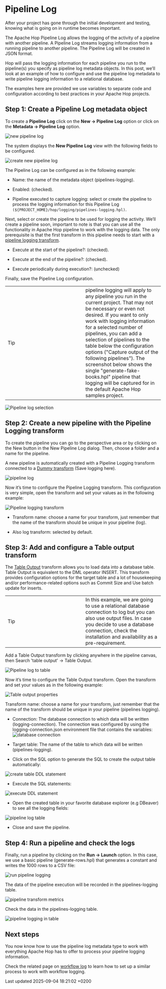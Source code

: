 <div id="header">

# Pipeline Log

</div>

<div id="content">

<div id="preamble">

<div class="sectionbody">

<div class="paragraph">

After your project has gone through the initial development and testing, knowing what is going on in runtime becomes important.

</div>

<div class="paragraph">

The Apache Hop Pipeline Log allows the logging of the activity of a pipeline with another pipeline. A Pipeline Log streams logging information from a running pipeline to another pipeline. The Pipeline Log will be created in JSON format.

</div>

<div class="paragraph">

Hop will pass the logging information for each pipeline you run to the pipeline(s) you specify as pipeline log metadata objects. In this post, we’ll look at an example of how to configure and use the pipeline log metadata to write pipeline logging information to a relational database.

</div>

<div class="paragraph">

The examples here are provided we use variables to separate code and configuration according to best practices in your Apache Hop projects.

</div>

</div>

</div>

<div class="sect1">

## Step 1: Create a Pipeline Log metadata object

<div class="sectionbody">

<div class="paragraph">

To create a **Pipeline Log** click on the **New → Pipeline Log** option or click on the **Metadata → Pipeline Log** option.

</div>

<div class="paragraph">

<span class="image">![new pipeline log](../assets/images/how-to-guides/logging-pipeline-log/new-pipeline-log.jpg)</span>

</div>

<div class="paragraph">

The system displays the **New Pipeline Log** view with the following fields to be configured.

</div>

<div class="paragraph">

<span class="image">![create new pipeline log](../assets/images/how-to-guides/logging-pipeline-log/new-pipeline-log.jpg)</span>

</div>

<div class="paragraph">

The Pipeline Log can be configured as in the following example:

</div>

<div class="ulist">

  - Name: the name of the metadata object (pipelines-logging).

  - Enabled: (checked).

  - Pipeline executed to capture logging: select or create the pipeline to process the logging information for this Pipeline Log `(${PROJECT_HOME}/hop/logging/pipelines-logging.hpl)`.

</div>

<div class="paragraph">

Next, select or create the pipeline to be used for logging the activity. We’ll create a pipeline soon, important to note is that you can use all the functionality in Apache Hop pipeline to work with the logging data. The only prerequisite is that the first transform in this pipeline needs to start with a [pipeline logging transform](pipeline/transforms/pipeline-logging.3kbqP69jhc).

</div>

<div class="ulist">

  - Execute at the start of the pipeline?: (checked).

  - Execute at the end of the pipeline?: (checked).

  - Execute periodically during execution?: (unchecked)

</div>

<div class="paragraph">

Finally, save the Pipeline Log configuration.

</div>

<div class="admonitionblock tip">

<table>
<colgroup>
<col style="width: 50%" />
<col style="width: 50%" />
</colgroup>
<tbody>
<tr class="odd">
<td><div class="title">
Tip
</div></td>
<td>pipeline logging will apply to any pipeline you run in the current project. That may not be necessary or even not desired. If you want to only work with logging information for a selected number of pipelines, you can add a selection of pipelines to the table below the configuration options (&quot;Capture output of the following pipelines&quot;). The screenshot below shows the single &quot;generate-fake-books.hpl&quot; pipeline that logging will be captured for in the default Apache Hop samples project.</td>
</tr>
</tbody>
</table>

</div>

<div class="paragraph">

<span class="image">![Pipeline log selection](../assets/images/how-to-guides/logging-pipeline-log/pipeline-log-selection.png)</span>

</div>

</div>

</div>

<div class="sect1">

## Step 2: Create a new pipeline with the Pipeline Logging transform

<div class="sectionbody">

<div class="paragraph">

To create the pipeline you can go to the perspective area or by clicking on the New button in the New Pipeline Log dialog. Then, choose a folder and a name for the pipeline.

</div>

<div class="paragraph">

A new pipeline is automatically created with a Pipeline Logging transform connected to a [Dummy transform](pipeline/transforms/dummy.3kbqP69jhc) (Save logging here).

</div>

<div class="paragraph">

<span class="image">![pipeline log](../assets/images/how-to-guides/logging-pipeline-log/pipeline-log.jpg)</span>

</div>

<div class="paragraph">

Now it’s time to configure the Pipeline Logging transform. This configuration is very simple, open the transform and set your values as in the following example:

</div>

<div class="paragraph">

<span class="image">![Pipeline logging transform](../assets/images/how-to-guides/logging-pipeline-log/pipeline-logging-transform.jpg)</span>

</div>

<div class="ulist">

  - Transform name: choose a name for your transform, just remember that the name of the transform should be unique in your pipeline (log).

  - Also log transform: selected by default.

</div>

</div>

</div>

<div class="sect1">

## Step 3: Add and configure a Table output transform

<div class="sectionbody">

<div class="paragraph">

The [Table Output](pipeline/transforms/tableoutput.3kbqP69jhc) transform allows you to load data into a database table. Table Output is equivalent to the DML operator INSERT. This transform provides configuration options for the target table and a lot of housekeeping and/or performance-related options such as Commit Size and Use batch update for inserts.

</div>

<div class="admonitionblock tip">

<table>
<colgroup>
<col style="width: 50%" />
<col style="width: 50%" />
</colgroup>
<tbody>
<tr class="odd">
<td><div class="title">
Tip
</div></td>
<td>In this example, we are going to use a relational database connection to log but you can also use output files. In case you decide to use a database connection, check the installation and availability as a pre-requirement.</td>
</tr>
</tbody>
</table>

</div>

<div class="paragraph">

Add a Table Output transform by clicking anywhere in the pipeline canvas, then Search 'table output' → Table Output.

</div>

<div class="paragraph">

<span class="image">![Pipeline log to table](../assets/images/how-to-guides/logging-pipeline-log/pipeline-log2.jpg)</span>

</div>

<div class="paragraph">

Now it’s time to configure the Table Output transform. Open the transform and set your values as in the following example:

</div>

<div class="paragraph">

<span class="image">![Table output properties](../assets/images/how-to-guides/logging-pipeline-log/table-output-properties.png)</span>

</div>

<div class="paragraph">

Transform name: choose a name for your transform, just remember that the name of the transform should be unique in your pipeline (pipelines logging).

</div>

<div class="ulist">

  - Connection: The database connection to which data will be written (logging-connection). The connection was configured by using the logging-connection.json environment file that contains the variables: <span class="image">![database connection](../assets/images/how-to-guides/logging-pipeline-log/rdbms-connection.png)</span>

  - Target table: The name of the table to which data will be written (pipelines-logging).

  - Click on the SQL option to generate the SQL to create the output table automatically:

</div>

<div class="paragraph">

<span class="image">![create table DDL statement](../assets/images/how-to-guides/logging-pipeline-log/sql-statements.jpg)</span>

</div>

<div class="ulist">

  - Execute the SQL statements:

</div>

<div class="paragraph">

<span class="image">![execute DDL statement](../assets/images/how-to-guides/logging-pipeline-log/sql-statements-execution.jpg)</span>

</div>

<div class="ulist">

  - Open the created table in your favorite database explorer (e.g DBeaver) to see all the logging fields:

</div>

<div class="paragraph">

<span class="image">![pipeline log table](../assets/images/how-to-guides/logging-pipeline-log/pipeline-log-table.jpg)</span>

</div>

<div class="ulist">

  - Close and save the pipeline.

</div>

</div>

</div>

<div class="sect1">

## Step 4: Run a pipeline and check the logs

<div class="sectionbody">

<div class="paragraph">

Finally, run a pipeline by clicking on the **Run → Launch** option. In this case, we use a basic pipeline (generate-rows.hpl) that generates a constant and writes the 1000 rows to a CSV file:

</div>

<div class="paragraph">

<span class="image">![run pipeline logging](../assets/images/how-to-guides/logging-pipeline-log/run-pipeline-logging.jpg)</span>

</div>

<div class="paragraph">

The data of the pipeline execution will be recorded in the pipelines-logging table.

</div>

<div class="paragraph">

<span class="image">![pipeline transform metrics](../assets/images/how-to-guides/logging-pipeline-log/run-pipeline-transform-metrics.jpg)</span>

</div>

<div class="paragraph">

Check the data in the pipelines-logging table.

</div>

<div class="paragraph">

<span class="image">![pipeline logging in table](../assets/images/how-to-guides/logging-pipeline-log/run-pipeline-table.jpg)</span>

</div>

</div>

</div>

<div class="sect1">

## Next steps

<div class="sectionbody">

<div class="paragraph">

You now know how to use the pipeline log metadata type to work with everything Apache Hop has to offer to process your pipeline logging information.

</div>

<div class="paragraph">

Check the related page on [workflow log](how-to-guides/logging-workflow-log.3kbqP69jhc) to learn how to set up a similar process to work with workflow logging.

</div>

</div>

</div>

</div>

<div id="footer">

<div id="footer-text">

Last updated 2025-09-04 18:21:02 +0200

</div>

</div>
